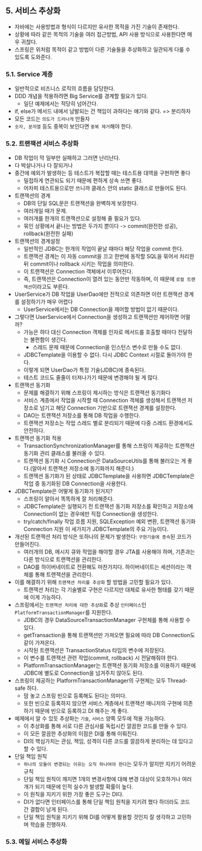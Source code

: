 ## 5. 서비스 추상화
- 자바에는 사용방법과 형식이 다르지만 유사한 목적을 가진 기술이 존재한다.
- 상황에 따라 같은 목적의 기술을 여러 접근방법, API 사용 방식으로 사용한다면 매우 귀찮다.
- 스프링은 위처럼 목적이 같고 방법이 다른 기술들을 추상화하고 일관되게 다룰 수 있도록 도와준다.

### 5.1. Service 계층
- 일반적으로 비즈니스 로직의 흐름을 담당한다.
- DDD 개념을 적용하려면 Big Service를 경계할 필요가 있다.
    - 일단 예제에서는 적당히 넘어간다.
- if, else가 메서드 내에서 남발되는 건 책임이 과하다는 얘기와 같다. => 분리하자
- 모든 코드는 `의도가 드러나게` 만들자
- `숫자, 문자열` 등도 중복이 보인다면 `중복 제거`해야 한다.

### 5.2. 트랜잭션 서비스 추상화
- DB 작업이 막 일부만 실패하고 그러면 난리난다.
- 다 박살나거나 다 잘되거나
- 중간에 예외가 발생하는 등 테스트가 복잡할 때는 테스트용 대역을 구현하면 좋다
    - 밀접하게 연관되도 되기 때문에 편하게 상속 쓰면 좋다.
    - 어차피 테스트용으로만 쓰니까 클래스 안의 static 클래스로 만들어도 된다. 
- 트랜잭션의 경계
    - DB의 단일 SQL문은 트랜잭션을 완벽하게 보장한다.
    - 여러개일 때가 문제.
    - 여러개를 한개의 트랜잭션으로 설정해 줄 필요가 있다.
    - 묶인 상황에서 끝나는 방법은 두가지 뿐이다 -> commit(완전한 성공), rollback(완전한 실패)
- 트랜잭션의 경계설정
    - 일반적인 JDBC는 한개의 작업이 끝날 때마다 해당 작업을 commit 한다.
    - 트랜잭션 경계는 이 자동 commit을 끄고 한번에 동작할 SQL을 묶어서 처리한 뒤 commit이나 rollback 시키는 작업을 의미한다.
    - 이 트랜잭션은 Connection 객체에서 이루어진다.
    - 즉, 트랜잭션은 Connection이 열려 있는 동안만 작동하며, 이 때문에 `로컬 트랜잭션`이라고도 부른다.
- UserService가 DB 작업을 UserDao에만 전적으로 의존하면 이런 트랜잭션 경계를 설정하기가 매우 어렵다
    - UserService에서는 DB Connection을 제어할 방법이 없기 때문이다.
- 그렇다면 UserService에서 Connection을 생성하고 트랜잭션만 제어하면 어떨까?
    - 가능은 하다 대신 Connection 객체를 인자로 메서드를 호출할 때마다 전달하는 불편함이 생긴다.
        - 스레드 문제 때문에 Connection을 인스턴스 변수로 만들 수도 없다.
    - JDBCTemplate을 이용할 수 없다. 다시 JDBC Context 시절로 돌아가야 한다.
    - 이렇게 되면 UserDao가 특정 기술(JDBC)에 종속된다.
    - 테스트 코드도 줄줄이 터져나가기 때문에 변경해야 될 게 많다.
- 트랜잭션 동기화
    - 문제를 해결하기 위해 스프링이 제시하는 방식은 트랜잭션 동기화다
    - 서비스 계층에서 작업을 시작할 때 Connection 객체를 생성해서 트랜잭션 저장소로 넘기고 해당 Connection 기반으로 트랜잭션 경계를 설정한다.
    - DAO는 트랜잭션 저장소를 통해 DB 작업을 수행한다.
    - 트랜잭션 저장소는 작업 스레드 별로 분리되기 때문에 다중 스레드 환경에서도 안전하다.
- 트랜잭션 동기화 적용
    - TransactionSynchronizationManager를 통해 스프링이 제공하는 트랜잭션 동기화 관리 클래스를 불러올 수 있다.
    - 트랜잭션 동기화 시 Connection은 DataSourceUtils를 통해 불러오는 게 좋다.(알아서 트랜잭션 저장소에 동기화까지 해준다.)
    - 트랜잭션 동기화가 된 상태로 JDBCTemplate을 사용하면 JDBCTemplate은 작업 중 동기화된 DB Connection을 사용한다.
- JDBCTemplate은 어떻게 동기화가 된거지?
    - 스프링이 알아서 똑똑하게 잘 처리해준다.
    - JDBCTemplate은 실행되기 전 트랜잭션 동기화 저장소를 확인하고 저장소에 Connection이 없는 경우에만 직접 Connection을 생성한다.
    - try/catch/finally 작업 흐름 지원, SQLException 예외 변환, 트랜잭션 동기화 Connection 지원 이 세가지가 JDBCTemplate의 주요 기능이다.
- 개선된 트랜잭션 처리 방식은 또하나의 문제가 발생한다: `구현기술에 종속`된 코드가 만들어진다.
    - 여러개의 DB, 메시지 큐와 작업을 해야할 경우 JTA를 사용해야 하며, 기존과는 다른 방식으로 트랜잭션을 관리한다.
    - DAO를 하이버네이트로 전환해도 마찬가지다. 하이버네이트는 세션이라는 객체를 통해 트랜잭션을 관리한다.
- 이를 해결하기 위해 `트랜잭션 처리를 추상화` 할 방법을 고민할 필요가 있다.
    - 트랜잭션 처리는 각 기술별로 구현은 다르지만 대체로 유사한 형태를 갖기 때문에 이게 가능하다.
- 스프링에서는 `트랜잭션 처리에 대한 추상화`로 추상 `인터페이스`인 `PlatformTransactionManager`를 지원한다.
    - JDBC의 경우 DataSourceTransactionManager 구현체를 통해 사용할 수 있다.
    - getTransaction을 통해 트랜잭션만 가져오면 필요에 따라 DB Connection도 같이 가져온다.
    - 시작된 트랜잭션은 TransactionStatus 타입의 변수에 저장된다.
    - 이 변수를 트랜잭션 관련 작업(commit, rollback) 시 전달해줘야 한다.
    - PlatformTransactionManager는 트랜잭션 동기화 저장소를 이용하기 때문에 JDBC에 별도로 Connection을 넘겨주지 않아도 된다.
- 스프링이 제공하는 PlatformTransactionManager의 구현체는 모두 Thread-safe 하다.
    - 맘 놓고 스프링 빈으로 등록해도 된다는 의미다.
    - 또한 빈으로 등록하지 않으면 서비스 계층에서 트랜잭션 매니저의 구현에 의존하기 때문에 빈으로 등록하고 DI 해주는 게 좋다.
- 예제에서 알 수 있듯 추상화는 `기술`, `서비스` 양쪽 모두에 적용 가능하다.
    - 이 추상화를 통해 서로 다른 관심사를 독립시킨 깔끔한 코드를 만들 수 있다.
    - 이 모든 깔끔한 추상화의 이점은 DI를 통해 이뤄진다.
    - DI의 핵심가치는 관심, 책임, 성격이 다른 코드를 깔끔하게 분리하는 데 있다고 할 수 있다.
- 단일 책임 원칙
    - `하나의 모듈이 변경되는 이유는 오직 하나여야 한다`는 모두가 알지만 지키기 어려운 규칙
    - 단일 책임 원칙이 깨지면 1개의 변경사항에 대해 변경 대상이 모호하거나 여러개가 되기 때문에 인적 실수가 발생할 확률이 높다.
    - 이 원칙을 지키기 위한 가장 좋은 도구는 DI다.
    - DI가 없다면 인터페이스를 통해 단일 책임 원칙을 지키려 했다 하더라도 코드 간 결합이 남게 된다.
    - 단일 책임 원칙을 지키기 위해 DI를 어떻게 활용할 것인지 잘 생각하고 고민하며 학습을 진행하자.

### 5.3. 메일 서비스 추상화

